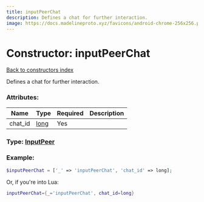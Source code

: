 ```yaml
---
title: inputPeerChat
description: Defines a chat for further interaction.
image: https://docs.madelineproto.xyz/favicons/android-chrome-256x256.png
---
```

# Constructor: inputPeerChat  
[Back to constructors index](index.md)



Defines a chat for further interaction.

### Attributes:

| Name     |    Type       | Required | Description |
|----------|---------------|----------|-------------|
|chat\_id|[long](../types/long.md) | Yes|



### Type: [InputPeer](../types/InputPeer.md)


### Example:

```php
$inputPeerChat = ['_' => 'inputPeerChat', 'chat_id' => long];
```  


Or, if you're into Lua:

```lua
inputPeerChat={_='inputPeerChat', chat_id=long}

```


